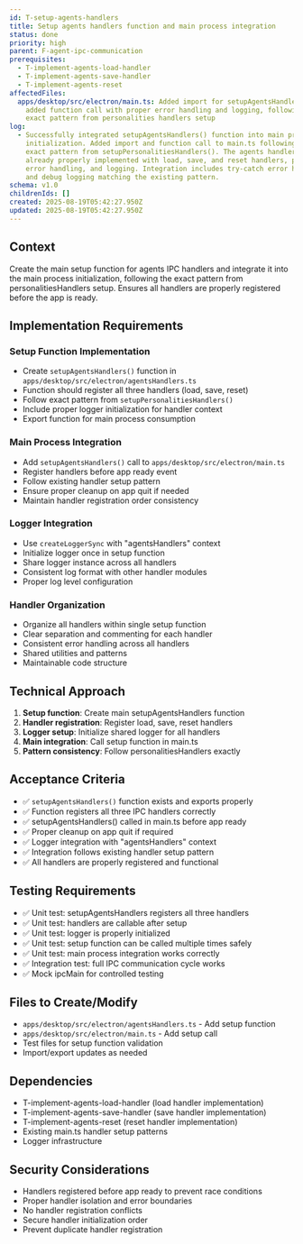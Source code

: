 ```yaml
---
id: T-setup-agents-handlers
title: Setup agents handlers function and main process integration
status: done
priority: high
parent: F-agent-ipc-communication
prerequisites:
  - T-implement-agents-load-handler
  - T-implement-agents-save-handler
  - T-implement-agents-reset
affectedFiles:
  apps/desktop/src/electron/main.ts: Added import for setupAgentsHandlers and
    added function call with proper error handling and logging, following the
    exact pattern from personalities handlers setup
log:
  - Successfully integrated setupAgentsHandlers() function into main process
    initialization. Added import and function call to main.ts following the
    exact pattern from setupPersonalitiesHandlers(). The agents handlers were
    already properly implemented with load, save, and reset handlers, proper
    error handling, and logging. Integration includes try-catch error handling
    and debug logging matching the existing pattern.
schema: v1.0
childrenIds: []
created: 2025-08-19T05:42:27.950Z
updated: 2025-08-19T05:42:27.950Z
---
```


## Context

Create the main setup function for agents IPC handlers and integrate it into the main process initialization, following the exact pattern from personalitiesHandlers setup. Ensures all handlers are properly registered before the app is ready.

## Implementation Requirements

### Setup Function Implementation

- Create `setupAgentsHandlers()` function in `apps/desktop/src/electron/agentsHandlers.ts`
- Function should register all three handlers (load, save, reset)
- Follow exact pattern from `setupPersonalitiesHandlers()`
- Include proper logger initialization for handler context
- Export function for main process consumption

### Main Process Integration

- Add `setupAgentsHandlers()` call to `apps/desktop/src/electron/main.ts`
- Register handlers before app ready event
- Follow existing handler setup pattern
- Ensure proper cleanup on app quit if needed
- Maintain handler registration order consistency

### Logger Integration

- Use `createLoggerSync` with "agentsHandlers" context
- Initialize logger once in setup function
- Share logger instance across all handlers
- Consistent log format with other handler modules
- Proper log level configuration

### Handler Organization

- Organize all handlers within single setup function
- Clear separation and commenting for each handler
- Consistent error handling across all handlers
- Shared utilities and patterns
- Maintainable code structure

## Technical Approach

1. **Setup function**: Create main setupAgentsHandlers function
2. **Handler registration**: Register load, save, reset handlers
3. **Logger setup**: Initialize shared logger for all handlers
4. **Main integration**: Call setup function in main.ts
5. **Pattern consistency**: Follow personalitiesHandlers exactly

## Acceptance Criteria

- ✅ `setupAgentsHandlers()` function exists and exports properly
- ✅ Function registers all three IPC handlers correctly
- ✅ setupAgentsHandlers() called in main.ts before app ready
- ✅ Proper cleanup on app quit if required
- ✅ Logger integration with "agentsHandlers" context
- ✅ Integration follows existing handler setup pattern
- ✅ All handlers are properly registered and functional

## Testing Requirements

- ✅ Unit test: setupAgentsHandlers registers all three handlers
- ✅ Unit test: handlers are callable after setup
- ✅ Unit test: logger is properly initialized
- ✅ Unit test: setup function can be called multiple times safely
- ✅ Unit test: main process integration works correctly
- ✅ Integration test: full IPC communication cycle works
- ✅ Mock ipcMain for controlled testing

## Files to Create/Modify

- `apps/desktop/src/electron/agentsHandlers.ts` - Add setup function
- `apps/desktop/src/electron/main.ts` - Add setup call
- Test files for setup function validation
- Import/export updates as needed

## Dependencies

- T-implement-agents-load-handler (load handler implementation)
- T-implement-agents-save-handler (save handler implementation)
- T-implement-agents-reset (reset handler implementation)
- Existing main.ts handler setup patterns
- Logger infrastructure

## Security Considerations

- Handlers registered before app ready to prevent race conditions
- Proper handler isolation and error boundaries
- No handler registration conflicts
- Secure handler initialization order
- Prevent duplicate handler registration
